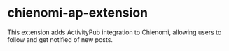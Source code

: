 # chienomi-ap-extension
This extension adds ActivityPub integration to Chienomi, allowing users to follow and get notified of new posts.
